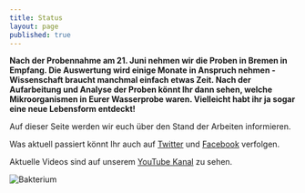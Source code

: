```yaml
---
title: Status
layout: page
published: true
---
```







**Nach der Probennahme am 21. Juni nehmen wir die Proben in Bremen in Empfang. Die Auswertung wird einige Monate in Anspruch nehmen - Wissenschaft braucht manchmal einfach etwas Zeit. Nach der Aufarbeitung und Analyse der Proben könnt Ihr dann sehen, welche Mikroorganismen in Eurer Wasserprobe waren. Vielleicht habt ihr ja sogar eine neue Lebensform entdeckt!**

Auf dieser Seite werden wir euch über den Stand der Arbeiten informieren.

Was aktuell passiert könnt Ihr auch auf [Twitter](https://twitter.com/Micro_B3) und [Facebook](https://www.facebook.com/microb3osd) verfolgen.

Aktuelle Videos sind auf unserem [YouTube Kanal](https://www.youtube.com/channel/UCFrDqNblLC2qZoLIOuM0lnQ) zu sehen.

![Bakterium]({{site.baseurl}}/assets/images/Funny_Bacterium_s.PNG)

